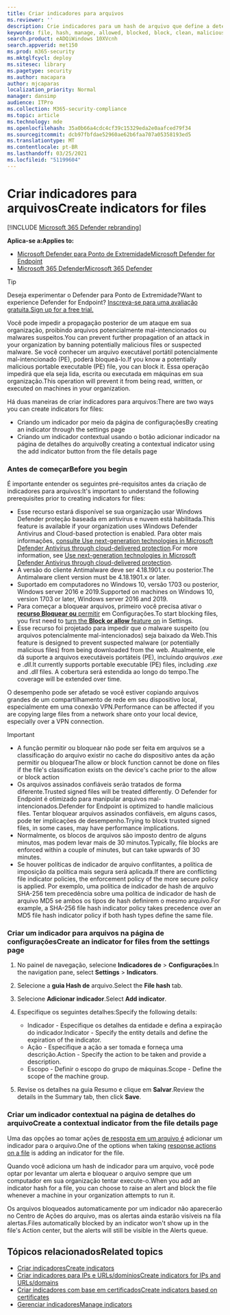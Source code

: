 ```yaml
---
title: Criar indicadores para arquivos
ms.reviewer: ''
description: Crie indicadores para um hash de arquivo que define a detecção, a prevenção e a exclusão de entidades.
keywords: file, hash, manage, allowed, blocked, block, clean, malicious, file hash, ip address, urls, domain
search.product: eADQiWindows 10XVcnh
search.appverid: met150
ms.prod: m365-security
ms.mktglfcycl: deploy
ms.sitesec: library
ms.pagetype: security
ms.author: macapara
author: mjcaparas
localization_priority: Normal
manager: dansimp
audience: ITPro
ms.collection: M365-security-compliance
ms.topic: article
ms.technology: mde
ms.openlocfilehash: 35a0b66a4cdc4cf39c15329eda2e0aafced79f34
ms.sourcegitcommit: dcb97fbfdae52960ae62b6faa707a05358193ed5
ms.translationtype: MT
ms.contentlocale: pt-BR
ms.lasthandoff: 03/25/2021
ms.locfileid: "51199604"
---
```

# <a name="create-indicators-for-files"></a><span data-ttu-id="f4c4a-104">Criar indicadores para arquivos</span><span class="sxs-lookup"><span data-stu-id="f4c4a-104">Create indicators for files</span></span>

[!INCLUDE [Microsoft 365 Defender rebranding](../../includes/microsoft-defender.md)]


<span data-ttu-id="f4c4a-105">**Aplica-se a:**</span><span class="sxs-lookup"><span data-stu-id="f4c4a-105">**Applies to:**</span></span>
- [<span data-ttu-id="f4c4a-106">Microsoft Defender para Ponto de Extremidade</span><span class="sxs-lookup"><span data-stu-id="f4c4a-106">Microsoft Defender for Endpoint</span></span>](https://go.microsoft.com/fwlink/p/?linkid=2154037)
- [<span data-ttu-id="f4c4a-107">Microsoft 365 Defender</span><span class="sxs-lookup"><span data-stu-id="f4c4a-107">Microsoft 365 Defender</span></span>](https://go.microsoft.com/fwlink/?linkid=2118804)



> [!TIP]
> <span data-ttu-id="f4c4a-108">Deseja experimentar o Defender para Ponto de Extremidade?</span><span class="sxs-lookup"><span data-stu-id="f4c4a-108">Want to experience Defender for Endpoint?</span></span> [<span data-ttu-id="f4c4a-109">Inscreva-se para uma avaliação gratuita.</span><span class="sxs-lookup"><span data-stu-id="f4c4a-109">Sign up for a free trial.</span></span>](https://www.microsoft.com/en-us/WindowsForBusiness/windows-atp?ocid=docs-wdatp-automationexclusionlist-abovefoldlink)

<span data-ttu-id="f4c4a-110">Você pode impedir a propagação posterior de um ataque em sua organização, proibindo arquivos potencialmente mal-intencionados ou malwares suspeitos.</span><span class="sxs-lookup"><span data-stu-id="f4c4a-110">You can prevent further propagation of an attack in your organization by banning potentially malicious files or suspected malware.</span></span> <span data-ttu-id="f4c4a-111">Se você conhecer um arquivo executável portátil potencialmente mal-intencionado (PE), poderá bloqueá-lo.</span><span class="sxs-lookup"><span data-stu-id="f4c4a-111">If you know a potentially malicious portable executable (PE) file, you can block it.</span></span> <span data-ttu-id="f4c4a-112">Essa operação impedirá que ela seja lida, escrita ou executada em máquinas em sua organização.</span><span class="sxs-lookup"><span data-stu-id="f4c4a-112">This operation will prevent it from being read, written, or executed on machines in your organization.</span></span>

<span data-ttu-id="f4c4a-113">Há duas maneiras de criar indicadores para arquivos:</span><span class="sxs-lookup"><span data-stu-id="f4c4a-113">There are two ways you can create indicators for files:</span></span>
- <span data-ttu-id="f4c4a-114">Criando um indicador por meio da página de configurações</span><span class="sxs-lookup"><span data-stu-id="f4c4a-114">By creating an indicator through the settings page</span></span>
- <span data-ttu-id="f4c4a-115">Criando um indicador contextual usando o botão adicionar indicador na página de detalhes do arquivo</span><span class="sxs-lookup"><span data-stu-id="f4c4a-115">By creating a contextual indicator using the add indicator button from the file details page</span></span>

### <a name="before-you-begin"></a><span data-ttu-id="f4c4a-116">Antes de começar</span><span class="sxs-lookup"><span data-stu-id="f4c4a-116">Before you begin</span></span>
<span data-ttu-id="f4c4a-117">É importante entender os seguintes pré-requisitos antes da criação de indicadores para arquivos:</span><span class="sxs-lookup"><span data-stu-id="f4c4a-117">It's important to understand the following prerequisites prior to creating indicators for files:</span></span>

- <span data-ttu-id="f4c4a-118">Esse recurso estará disponível se sua organização usar Windows Defender proteção baseada em antivírus e nuvem está habilitada.</span><span class="sxs-lookup"><span data-stu-id="f4c4a-118">This feature is available if your organization uses Windows Defender Antivirus and Cloud-based protection is enabled.</span></span> <span data-ttu-id="f4c4a-119">Para obter mais informações, [consulte Use next-generation technologies in Microsoft Defender Antivírus through cloud-delivered protection](https://docs.microsoft.com/windows/security/threat-protection/microsoft-defender-antivirus/utilize-microsoft-cloud-protection-microsoft-defender-antivirus).</span><span class="sxs-lookup"><span data-stu-id="f4c4a-119">For more information, see [Use next-generation technologies in Microsoft Defender Antivirus through cloud-delivered protection](https://docs.microsoft.com/windows/security/threat-protection/microsoft-defender-antivirus/utilize-microsoft-cloud-protection-microsoft-defender-antivirus).</span></span>
- <span data-ttu-id="f4c4a-120">A versão do cliente Antimalware deve ser 4.18.1901.x ou posterior.</span><span class="sxs-lookup"><span data-stu-id="f4c4a-120">The Antimalware client version must be 4.18.1901.x or later.</span></span>
- <span data-ttu-id="f4c4a-121">Suportado em computadores no Windows 10, versão 1703 ou posterior, Windows server 2016 e 2019.</span><span class="sxs-lookup"><span data-stu-id="f4c4a-121">Supported on machines on Windows 10, version 1703 or later, Windows server 2016 and 2019.</span></span>
- <span data-ttu-id="f4c4a-122">Para começar a bloquear arquivos, primeiro você precisa ativar o [ **recurso Bloquear ou** permitir](advanced-features.md) em Configurações.</span><span class="sxs-lookup"><span data-stu-id="f4c4a-122">To start blocking files, you first need to [turn the **Block or allow** feature on](advanced-features.md) in Settings.</span></span>
- <span data-ttu-id="f4c4a-123">Esse recurso foi projetado para impedir que o malware suspeito (ou arquivos potencialmente mal-intencionados) seja baixado da Web.</span><span class="sxs-lookup"><span data-stu-id="f4c4a-123">This feature is designed to prevent suspected malware (or potentially malicious files) from being downloaded from the web.</span></span> <span data-ttu-id="f4c4a-124">Atualmente, ele dá suporte a arquivos executáveis portáteis (PE), incluindo _arquivos .exe_ e _.dll._</span><span class="sxs-lookup"><span data-stu-id="f4c4a-124">It currently supports portable executable (PE) files, including _.exe_ and _.dll_ files.</span></span> <span data-ttu-id="f4c4a-125">A cobertura será estendida ao longo do tempo.</span><span class="sxs-lookup"><span data-stu-id="f4c4a-125">The coverage will be extended over time.</span></span>

<span data-ttu-id="f4c4a-126">O desempenho pode ser afetado se você estiver copiando arquivos grandes de um compartilhamento de rede em seu dispositivo local, especialmente em uma conexão VPN.</span><span class="sxs-lookup"><span data-stu-id="f4c4a-126">Performance can be affected if you are copying large files from a network share onto your local device, especially over a VPN connection.</span></span> 

> [!IMPORTANT]
> - <span data-ttu-id="f4c4a-127">A função permitir ou bloquear não pode ser feita em arquivos se a classificação do arquivo existir no cache do dispositivo antes da ação permitir ou bloquear</span><span class="sxs-lookup"><span data-stu-id="f4c4a-127">The allow or block function cannot be done on files if the file's classification exists on the device's cache prior to the allow or block action</span></span> 
> - <span data-ttu-id="f4c4a-128">Os arquivos assinados confiáveis serão tratados de forma diferente.</span><span class="sxs-lookup"><span data-stu-id="f4c4a-128">Trusted signed files will be treated differently.</span></span> <span data-ttu-id="f4c4a-129">O Defender for Endpoint é otimizado para manipular arquivos mal-intencionados.</span><span class="sxs-lookup"><span data-stu-id="f4c4a-129">Defender for Endpoint is optimized to handle malicious files.</span></span> <span data-ttu-id="f4c4a-130">Tentar bloquear arquivos assinados confiáveis, em alguns casos, pode ter implicações de desempenho.</span><span class="sxs-lookup"><span data-stu-id="f4c4a-130">Trying to block trusted signed files, in some cases, may have performance implications.</span></span>
> - <span data-ttu-id="f4c4a-131">Normalmente, os blocos de arquivos são imposto dentro de alguns minutos, mas podem levar mais de 30 minutos.</span><span class="sxs-lookup"><span data-stu-id="f4c4a-131">Typically, file blocks are enforced within a couple of minutes, but can take upwards of 30 minutes.</span></span>
> - <span data-ttu-id="f4c4a-132">Se houver políticas de indicador de arquivo conflitantes, a política de imposição da política mais segura será aplicada.</span><span class="sxs-lookup"><span data-stu-id="f4c4a-132">If there are conflicting file indicator policies, the enforcement policy of the more secure policy is applied.</span></span> <span data-ttu-id="f4c4a-133">Por exemplo, uma política de indicador de hash de arquivo SHA-256 tem precedência sobre uma política de indicador de hash de arquivo MD5 se ambos os tipos de hash definirem o mesmo arquivo.</span><span class="sxs-lookup"><span data-stu-id="f4c4a-133">For example, a SHA-256 file hash indicator policy takes precedence over an MD5 file hash indicator policy if both hash types define the same file.</span></span>

### <a name="create-an-indicator-for-files-from-the-settings-page"></a><span data-ttu-id="f4c4a-134">Criar um indicador para arquivos na página de configurações</span><span class="sxs-lookup"><span data-stu-id="f4c4a-134">Create an indicator for files from the settings page</span></span>

1. <span data-ttu-id="f4c4a-135">No painel de navegação, selecione **Indicadores de**  >  **Configurações**.</span><span class="sxs-lookup"><span data-stu-id="f4c4a-135">In the navigation pane, select **Settings** > **Indicators**.</span></span>  

2. <span data-ttu-id="f4c4a-136">Selecione a **guia Hash de** arquivo.</span><span class="sxs-lookup"><span data-stu-id="f4c4a-136">Select the **File hash** tab.</span></span>

3. <span data-ttu-id="f4c4a-137">Selecione **Adicionar indicador**.</span><span class="sxs-lookup"><span data-stu-id="f4c4a-137">Select **Add indicator**.</span></span>

4. <span data-ttu-id="f4c4a-138">Especifique os seguintes detalhes:</span><span class="sxs-lookup"><span data-stu-id="f4c4a-138">Specify the following details:</span></span>
   - <span data-ttu-id="f4c4a-139">Indicador - Especifique os detalhes da entidade e defina a expiração do indicador.</span><span class="sxs-lookup"><span data-stu-id="f4c4a-139">Indicator - Specify the entity details and define the expiration of the indicator.</span></span>
   - <span data-ttu-id="f4c4a-140">Ação - Especifique a ação a ser tomada e forneça uma descrição.</span><span class="sxs-lookup"><span data-stu-id="f4c4a-140">Action - Specify the action to be taken and provide a description.</span></span>
   - <span data-ttu-id="f4c4a-141">Escopo - Definir o escopo do grupo de máquinas.</span><span class="sxs-lookup"><span data-stu-id="f4c4a-141">Scope - Define the scope of the machine group.</span></span>

5. <span data-ttu-id="f4c4a-142">Revise os detalhes na guia Resumo e clique em **Salvar**.</span><span class="sxs-lookup"><span data-stu-id="f4c4a-142">Review the details in the Summary tab, then click **Save**.</span></span>

### <a name="create-a-contextual-indicator-from-the-file-details-page"></a><span data-ttu-id="f4c4a-143">Criar um indicador contextual na página de detalhes do arquivo</span><span class="sxs-lookup"><span data-stu-id="f4c4a-143">Create a contextual indicator from the file details page</span></span>
<span data-ttu-id="f4c4a-144">Uma das opções ao tomar ações [de resposta em um arquivo é](respond-file-alerts.md) adicionar um indicador para o arquivo.</span><span class="sxs-lookup"><span data-stu-id="f4c4a-144">One of the options when taking [response actions on a file](respond-file-alerts.md) is adding an indicator for the file.</span></span> 

<span data-ttu-id="f4c4a-145">Quando você adiciona um hash de indicador para um arquivo, você pode optar por levantar um alerta e bloquear o arquivo sempre que um computador em sua organização tentar execute-o.</span><span class="sxs-lookup"><span data-stu-id="f4c4a-145">When you add an indicator hash for a file, you can choose to raise an alert and block the file whenever a machine in your organization attempts to run it.</span></span>

<span data-ttu-id="f4c4a-146">Os arquivos bloqueados automaticamente por um indicador não aparecerão no Centro de Ações do arquivo, mas os alertas ainda estarão visíveis na fila alertas.</span><span class="sxs-lookup"><span data-stu-id="f4c4a-146">Files automatically blocked by an indicator won't show up in the file's Action center, but the alerts will still be visible in the Alerts queue.</span></span>


## <a name="related-topics"></a><span data-ttu-id="f4c4a-147">Tópicos relacionados</span><span class="sxs-lookup"><span data-stu-id="f4c4a-147">Related topics</span></span>
- [<span data-ttu-id="f4c4a-148">Criar indicadores</span><span class="sxs-lookup"><span data-stu-id="f4c4a-148">Create indicators</span></span>](manage-indicators.md)
- [<span data-ttu-id="f4c4a-149">Criar indicadores para IPs e URLs/domínios</span><span class="sxs-lookup"><span data-stu-id="f4c4a-149">Create indicators for IPs and URLs/domains</span></span>](indicator-ip-domain.md)
- [<span data-ttu-id="f4c4a-150">Criar indicadores com base em certificados</span><span class="sxs-lookup"><span data-stu-id="f4c4a-150">Create indicators based on certificates</span></span>](indicator-certificates.md)
- [<span data-ttu-id="f4c4a-151">Gerenciar indicadores</span><span class="sxs-lookup"><span data-stu-id="f4c4a-151">Manage indicators</span></span>](indicator-manage.md)
